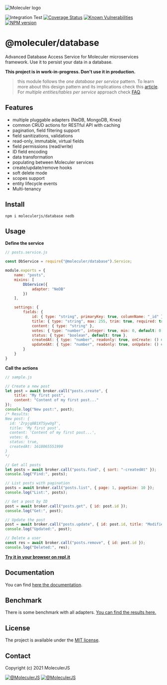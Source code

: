 ![Moleculer logo](http://moleculer.services/images/banner.png)

![Integration Test](https://github.com/moleculerjs/database/workflows/Integration%20Test/badge.svg)
[![Coverage Status](https://coveralls.io/repos/github/moleculerjs/database/badge.svg?branch=master)](https://coveralls.io/github/moleculerjs/database?branch=master)
[![Known Vulnerabilities](https://snyk.io/test/github/moleculerjs/database/badge.svg)](https://snyk.io/test/github/moleculerjs/database)
[![NPM version](https://badgen.net/npm/v/@moleculer/database)](https://www.npmjs.com/package/@moleculer/database)

# @moleculer/database 
Advanced Database Access Service for Moleculer microservices framework. Use it to persist your data in a database.

**This project is in work-in-progress. Don't use it in production.**

>this module follows the *one database per service* pattern. To learn more about this design pattern and its implications check this [article](https://microservices.io/patterns/data/database-per-service.html). For *multiple entities/tables per service* approach check [FAQ](faq.html#DB-Adapters-moleculer-db).

## Features
- multiple pluggable adapters (NeDB, MongoDB, Knex)
- common CRUD actions for RESTful API with caching
- pagination, field filtering support
- field sanitizations, validations
- read-only, immutable, virtual fields
- field permissions (read/write)
- ID field encoding
- data transformation
- populating between Moleculer services
- create/update/remove hooks
- soft delete mode
- scopes support
- entity lifecycle events
- Multi-tenancy

## Install
<!-- ```
npm i @moleculer/database nedb
``` -->
```
npm i moleculerjs/database nedb
```

## Usage

**Define the service**
```js
// posts.service.js

const DbService = require("@moleculer/database").Service;

module.exports = {
    name: "posts",
    mixins: [
        DbService({
            adapter: "NeDB"
        })
    ],

    settings: {
        fields: {
            id: { type: "string", primaryKey: true, columnName: "_id" },
            title: { type: "string", max: 255, trim: true, required: true },
            content: { type: "string" },
            votes: { type: "number", integer: true, min: 0, default: 0 },
            status: { type: "boolean", default: true },
            createdAt: { type: "number", readonly: true, onCreate: () => Date.now() },
            updatedAt: { type: "number", readonly: true, onUpdate: () => Date.now() }
        }
    }
}
```

**Call the actions**
```js
// sample.js

// Create a new post
let post = await broker.call("posts.create", {
    title: "My first post",
    content: "Content of my first post..."    
});
console.log("New post:", post);
/* Results:
New post: {
  id: 'Zrpjq8B1XTSywUgT',
  title: 'My first post',
  content: 'Content of my first post...',
  votes: 0,
  status: true,
  createdAt: 1618065551990
}
*/

// Get all posts
let posts = await broker.call("posts.find", { sort: "-createdAt" });
console.log("Find:", posts);

// List posts with pagination
posts = await broker.call("posts.list", { page: 1, pageSize: 10 });
console.log("List:", posts);

// Get a post by ID
post = await broker.call("posts.get", { id: post.id });
console.log("Get:", post);

// Update the post
post = await broker.call("posts.update", { id: post.id, title: "Modified post" });
console.log("Updated:", post);

// Delete a user
const res = await broker.call("posts.remove", { id: post.id });
console.log("Deleted:", res);
```

[**Try it in your browser on repl.it**](https://replit.com/@icebob/moleculer-database-common)

## Documentation
You can find [here the documentation](docs/README.md).

## Benchmark
There is some benchmark with all adapters. [You can find the results here.](benchmark/results/common/README.md)

## License
The project is available under the [MIT license](https://tldrlegal.com/license/mit-license).

## Contact
Copyright (c) 2021 MoleculerJS

[![@MoleculerJS](https://img.shields.io/badge/github-moleculerjs-green.svg)](https://github.com/moleculerjs) [![@MoleculerJS](https://img.shields.io/badge/twitter-MoleculerJS-blue.svg)](https://twitter.com/MoleculerJS)
